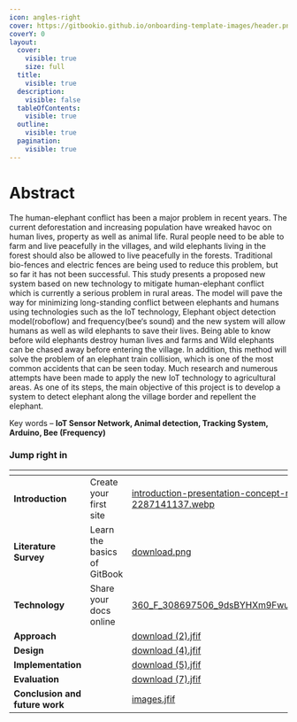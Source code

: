 ```yaml
---
icon: angles-right
cover: https://gitbookio.github.io/onboarding-template-images/header.png
coverY: 0
layout:
  cover:
    visible: true
    size: full
  title:
    visible: true
  description:
    visible: false
  tableOfContents:
    visible: true
  outline:
    visible: true
  pagination:
    visible: true
---
```


# Abstract

The human-elephant conflict has been a major problem in recent years. The current deforestation and increasing population have wreaked havoc on human lives, property as well as animal life. Rural people need to be able to farm and live peacefully in the villages, and wild elephants living in the forest should also be allowed to live peacefully in the forests. Traditional bio-fences and electric fences are being used to reduce this problem, but so far it has not been successful. This study presents a proposed new system based on new technology to mitigate human-elephant conflict which is currently a serious problem in rural areas. The model will pave the way for minimizing long-standing conflict between elephants and humans using technologies such as the IoT technology, Elephant object detection model(roboflow) and frequency(bee‘s sound) and the new system will allow humans as well as wild elephants to save their lives. Being able to know before wild elephants destroy human lives and farms and Wild elephants can be chased away before entering the village. In addition, this method will solve the problem of an elephant train collision, which is one of the most common accidents that can be seen today. Much research and numerous attempts have been made to apply the new IoT technology to agricultural areas. As one of its steps, the main objective of this project is to develop a system to detect elephant along the village border and repellent the elephant.

Key words – **IoT Sensor Network, Animal detection, Tracking System, Arduino, Bee (Frequency)**

### Jump right in

<table data-view="cards"><thead><tr><th></th><th></th><th data-hidden data-card-cover data-type="files"></th><th data-hidden></th><th data-hidden data-card-target data-type="content-ref"></th></tr></thead><tbody><tr><td><strong>Introduction</strong></td><td>Create your first site</td><td><a href=".gitbook/assets/introduction-presentation-concept-male-hand-260nw-2287141137.webp">introduction-presentation-concept-male-hand-260nw-2287141137.webp</a></td><td></td><td><a href="getting-started/quickstart/">quickstart</a></td></tr><tr><td><strong>Literature Survey</strong></td><td>Learn the basics of GitBook</td><td><a href=".gitbook/assets/download.png">download.png</a></td><td></td><td><a href="broken-reference">Broken link</a></td></tr><tr><td><strong>Technology</strong></td><td>Share your docs online</td><td><a href=".gitbook/assets/360_F_308697506_9dsBYHXm9FwuW0qcEqimAEXUvzTwfzwe.jpg">360_F_308697506_9dsBYHXm9FwuW0qcEqimAEXUvzTwfzwe.jpg</a></td><td></td><td><a href="getting-started/publish-your-docs.md">publish-your-docs.md</a></td></tr><tr><td><strong>Approach</strong></td><td></td><td><a href=".gitbook/assets/download (2).jfif">download (2).jfif</a></td><td></td><td></td></tr><tr><td><strong>Design</strong></td><td></td><td><a href=".gitbook/assets/download (4).jfif">download (4).jfif</a></td><td></td><td></td></tr><tr><td><strong>Implementation</strong></td><td></td><td><a href=".gitbook/assets/download (5).jfif">download (5).jfif</a></td><td></td><td></td></tr><tr><td><strong>Evaluation</strong></td><td></td><td><a href=".gitbook/assets/download (7).jfif">download (7).jfif</a></td><td></td><td></td></tr><tr><td><strong>Conclusion and future work</strong></td><td></td><td><a href=".gitbook/assets/images.jfif">images.jfif</a></td><td></td><td></td></tr></tbody></table>
